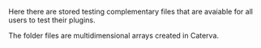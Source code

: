Here there are stored testing complementary files that are avaiable for
all users to test their plugins.

The folder files are multidimensional arrays created in Caterva.